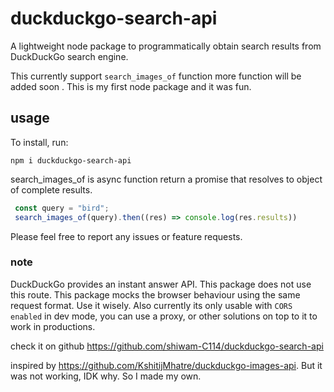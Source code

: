 # duckduckgo-search-api

A lightweight node package to programmatically obtain search results from DuckDuckGo search engine.

This currently support ```search_images_of``` function more function will be added soon . This is my first node package and it was fun.

## usage

To install, run:
```
npm i duckduckgo-search-api
```

search_images_of is async function return a promise that resolves to object of complete results.
```javascript
 const query = "bird";
 search_images_of(query).then((res) => console.log(res.results))
```

Please feel free to report any issues or feature requests.


### note

DuckDuckGo provides an instant answer API. This package does not use this route. This package mocks the browser behaviour using the same request format. Use it wisely. Also currently its only usable with ```CORS enabled``` in dev mode, you can use a proxy, or other solutions on top to it to work in productions.

check it on github https://github.com/shiwam-C114/duckduckgo-search-api

inspired by https://github.com/KshitijMhatre/duckduckgo-images-api. But it was not working, IDK why. So I made my own. 